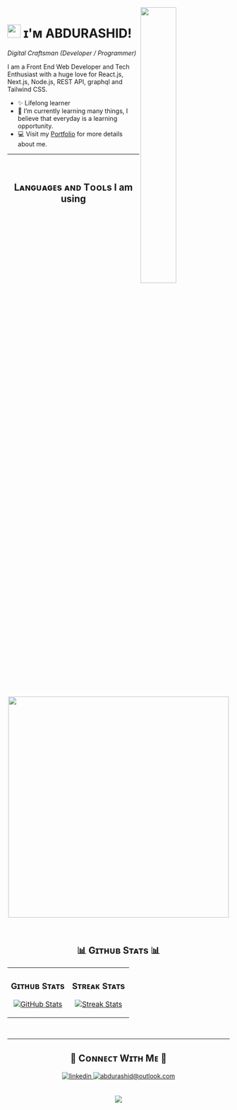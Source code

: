 
<!--Night Owl image-->
<div>
  <img align="right" width="40%" src="https://owlbertsio-resized.s3.amazonaws.com/Popper.psd.full.png">
</div>

<!--Header Name-->
# <img src="https://emojis.slackmojis.com/emojis/images/1531849430/4246/blob-sunglasses.gif?1531849430" width="30"/> ɪ'ᴍ ABDURASHID! 
*Digital Craftsman (Developer / Programmer)*
<br /> 

<!--Start Intro-->               
<p align="left">I am a Front End Web Developer and Tech Enthusiast with a huge love for React.js, Next.js, Node.js, REST API, graphql and Tailwind CSS. </p>

- ✨ Lifelong learner
- 🌱 I’m currently learning many things, I believe that everyday is a learning opportunity.
- 💻 Visit my [Portfolio](https://abdurashid.tech) for more details about me.
<!--End Intro-->

---
<br />

<!--Languages and Tools Section-->       
<h2 align="center">Lᴀɴɢᴜᴀɢᴇs ᴀɴᴅ Tᴏᴏʟs I am using</h2> 
<p align="center">
<img width="500px"  src="https://skillicons.dev/icons?i=js,html,css,react,nextjs,nodejs,express,md,mongo,git,vscode,postman,tailwind&perline=10"  />
</p>
<br />


<!--Github stats Table--> 
<h2 align="center">📊 Gɪᴛʜᴜʙ Sᴛᴀᴛs 📊</h2>

<table width="100%">
  <tr>
    <td width="50%">
      <h3 align="center"><strong>Gɪᴛʜᴜʙ Sᴛᴀᴛs</strong></h3>
      <p align="center">
        <a href="https://github.com/abdurshd">
          <img align="center" src="https://github-readme-stats.vercel.app/api?username=abdurshd&count_private=true&show_icons=true&theme=nightowl" alt="GitHub Stats" />
        </a>
      </p>
    </td>
    <td width="50%">
      <h3 align="center"><strong>Sᴛʀᴇᴀᴋ Sᴛᴀᴛs</strong></h3>
      <p align="center">
        <a href="https://github.com/abdurshd">
          <img align="center" src="https://streak-stats.demolab.com?user=abdurshd&theme=nightowl" alt="Streak Stats" />
        </a>
      </p>
    </td>
  </tr>
</table>
<br />

---

<!--Contact Section--> 

<h2 align="center">🤝 Cᴏɴɴᴇᴄᴛ Wɪᴛʜ Mᴇ 🤝 </h2>
<div align="center">
 <a href="https://www.linkedin.com/in/abdurshd/" target="_blank">
<img src=https://img.shields.io/badge/linkedin-%231E77B5.svg?&style=for-the-badge&logo=linkedin&logoColor=white alt=linkedin style="margin-bottom: 5px;" />
</a>
  
<a href="mailto:abdurashid@outlook.com" target="_blank">
<img src="https://img.shields.io/badge/Gmail-D14836?style=for-the-badge&logo=gmail&logoColor=white" alt=abdurashid@outlook.com mail style="margin-bottom: 5px;" />
</a>

</div>
<br/>


<!--Footer--> 
<p align="center">
  <img src="https://capsule-render.vercel.app/api?type=waving&color=gradient&height=65&section=footer"/>
</p>
